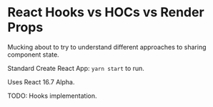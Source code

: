 # React Hooks vs HOCs vs Render Props

Mucking about to try to understand different approaches to sharing component state.

Standard Create React App: `yarn start` to run.

Uses React 16.7 Alpha.

TODO: Hooks implementation.